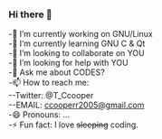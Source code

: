 ### Hi there 👋

-🔭 I’m currently working on GNU/Linux    
-🌱 I’m currently learning GNU C & Qt   
-👯 I’m looking to collaborate on YOU  
-🤔 I’m looking for help with YOU  
-💬 Ask me about CODES?  
-📫 How to reach me:  
--Twitter: @T_Ccooper  
--EMAIL: ccooperr2005@gmail.com  
-😄 Pronouns: ...  
-⚡ Fun fact: I love ~~sleeping~~ coding.  

